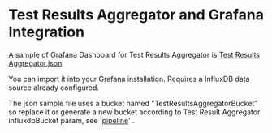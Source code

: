 # Test Results Aggregator and Grafana Integration

A sample of Grafana Dashboard for Test Results Aggregator is  [Test Results Aggregator.json](grafana/Test%20Results%20Aggregator.json)

You can import it into your Grafana installation. Requires a InfluxDB data source already configured.
 
The json sample file uses a bucket named "TestResultsAggregatorBucket" so replace it or generate a new bucket according to Test Result Aggregator influxdbBucket param, see '[pipeline](README_Pipeline.md)' .
